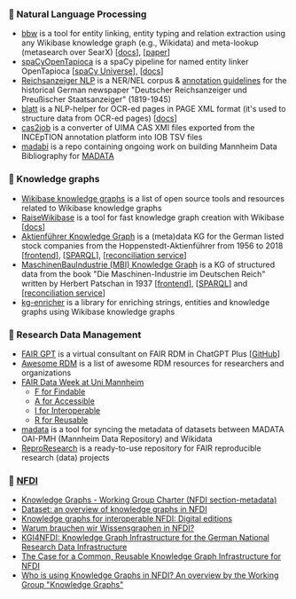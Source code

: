 <!--
**shigapov/shigapov** is a ✨ _special_ ✨ repository because its `README.md` (this file) appears on your GitHub profile.

Here are some ideas to get you started:

- 🔭 I’m currently working on ...
- 🌱 I’m currently learning ...
- 👯 I’m looking to collaborate on ...
- 🤔 I’m looking for help with ...
- 💬 Ask me about ...
- 📫 How to reach me: ...
- 😄 Pronouns: ...
- ⚡ Fun fact: ...
-->
### 🌱 Natural Language Processing

* [bbw](https://github.com/UB-Mannheim/bbw) is a tool for entity linking, entity typing and relation extraction using any Wikibase knowledge graph (e.g., Wikidata) and meta-lookup (metasearch over SearX) [[docs](https://ub-mannheim.github.io/bbw/)], [[paper](http://ceur-ws.org/Vol-2775/paper2.pdf)]
* [spaCyOpenTapioca](https://github.com/UB-Mannheim/spacyopentapioca) is a spaCy pipeline for named entity linker OpenTapioca [[spaCy Universe](https://spacy.io/universe/project/spacyopentapioca)], [[docs](https://ub-mannheim.github.io/spacyopentapioca/docs/index.html)]
* [Reichsanzeiger NLP](https://github.com/UB-Mannheim/reichsanzeiger-nlp) is a NER/NEL corpus & [annotation guidelines](https://ub-mannheim.github.io/reichsanzeiger-nlp) for the historical German newspaper "Deutscher Reichsanzeiger und Preußischer Staatsanzeiger" (1819-1945)
* [blatt](https://github.com/UB-Mannheim/blatt) is a NLP-helper for OCR-ed pages in PAGE XML format (it's used to structure data from OCR-ed pages) [[docs](https://ub-mannheim.github.io/blatt)]
* [cas2iob](https://github.com/UB-Mannheim/cas2iob) is a converter of UIMA CAS XMI files exported from the INCEpTION annotation platform into IOB TSV files
* [madabi](https://github.com/UB-Mannheim/madabi) is a repo containing ongoing work on building Mannheim Data Bibliography for [MADATA](https://madata.bib.uni-mannheim.de)

### 🌱 Knowledge graphs

* [Wikibase knowledge graphs](https://github.com/shigapov/wikibase-knowledge-graphs) is a list of open source tools and resources related to Wikibase knowledge graphs
* [RaiseWikibase](https://github.com/UB-Mannheim/RaiseWikibase) is a tool for fast knowledge graph creation with Wikibase [[docs](https://ub-mannheim.github.io/RaiseWikibase)]
* [Aktienführer Knowledge Graph](https://github.com/UB-Mannheim/Aktienfuehrer-KG) is a (meta)data KG for the German listed stock companies from the Hoppenstedt-Aktienführer from 1956 to 2018 [[frontend](https://akf.kgi.uni-mannheim.de)], [[SPARQL](https://query.akf.kgi.uni-mannheim.de)], [[reconciliation service](https://rec.akf.kgi.uni-mannheim.de)]
* [MaschinenBauIndustrie (MBI) Knowledge Graph](https://github.com/UB-Mannheim/Maschinen-Industrie) is a KG of structured data from the book "Die Maschinen-Industrie im Deutschen Reich" written by Herbert Patschan in 1937 [[frontend](https://mbi.kgi.uni-mannheim.de)], [[SPARQL](https://query.mbi.kgi.uni-mannheim.de)] and [[reconciliation service](https://rec.mbi.kgi.uni-mannheim.de)]
* [kg-enricher](https://github.com/UB-Mannheim/kg-enricher) is a library for enriching strings, entities and knowledge graphs using Wikibase knowledge graphs 

### 🌱 Research Data Management

* [FAIR GPT](https://chat.openai.com/g/g-BkMR28wlV-fair) is a virtual consultant on FAIR RDM in ChatGPT Plus [[GitHub](https://github.com/UB-Mannheim/FAIR-GPT)]
* [Awesome RDM](https://github.com/UB-Mannheim/awesome-RDM) is a list of awesome RDM resources for researchers and organizations
* [FAIR Data Week at Uni Mannheim](https://github.com/UB-Mannheim/FAIR-Data-Week)
   * [F for Findable](https://doi.org/10.5281/zenodo.7984881)
   * [A for Accessible](https://doi.org/10.5281/zenodo.7989605)
   * [I for Interoperable](https://doi.org/10.5281/zenodo.7993735)
   * [R for Reusable](https://doi.org/10.5281/zenodo.7997250)
* [madata](https://github.com/UB-Mannheim/madata) is a tool for syncing the metadata of datasets between MADATA OAI-PMH (Mannheim Data Repository) and Wikidata
* [ReproResearch](https://github.com/shigapov/ReproResearch) is a ready-to-use repository for FAIR reproducible research (data) projects 

### 🌱 [NFDI](https://www.nfdi.de)

* [Knowledge Graphs - Working Group Charter (NFDI section-metadata)](https://doi.org/10.5281/zenodo.7228954)
* [Dataset: an overview of knowledge graphs in NFDI](https://doi.org/10.5281/zenodo.8124285)
* [Knowledge graphs for interoperable NFDI: Digital editions](https://doi.org/10.5281/zenodo.7643213)
* [Warum brauchen wir Wissensgraphen in NFDI?](https://doi.org/10.5281/zenodo.7919338)
* [KGI4NFDI: Knowledge Graph Infrastructure for the German National Research Data Infrastructure](https://doi.org/10.5281/zenodo.8337432)
* [The Case for a Common, Reusable Knowledge Graph Infrastructure for NFDI](https://doi.org/10.52825/cordi.v1i.266)
* [Who is using Knowledge Graphs in NFDI? An overview by the Working Group "Knowledge Graphs"](https://doi.org/10.5281/zenodo.8332776)

